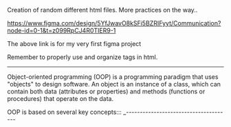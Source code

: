 Creation of random different html files. More practices on the way..


https://www.figma.com/design/5YfJwavO8kSFi5BZRIFyyt/Communication?node-id=0-1&t=z099RpCJ4R0TIER9-1


The above link is for my very first figma project

Remember to properly use and organize tags in html.

---------------------------------------
Object-oriented programming (OOP) is a programming paradigm that uses "objects" to design software. An object is an instance of a class, which can contain both data (attributes or properties) and methods (functions or procedures) that operate on the data.

OOP is based on several key concepts:::
_--------------------------------------
